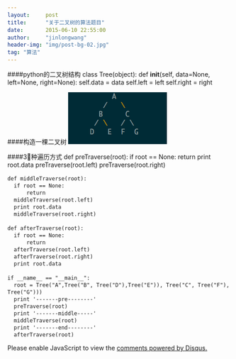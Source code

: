 ```yaml
---
layout:     post
title:      "关于二叉树的算法题目"
date:       2015-06-10 22:55:00
author:     "jinlongwang"
header-img: "img/post-bg-02.jpg"
tag: "算法"
---
```

####python的二叉树结构
    class Tree(object):
      def __init__(self, data=None, left=None, right=None):
          self.data = data
          self.left = left
          self.right = right

####构造一棵二叉树
![image](/img/btree.png)

####3种遍历方式
    def preTraverse(root):
      if root == None:
          return
      print root.data
      preTraverse(root.left)
      preTraverse(root.right)

    def middleTraverse(root):
      if root == None:
          return
      middleTraverse(root.left)
      print root.data
      middleTraverse(root.right)

    def afterTraverse(root):
      if root == None:
          return
      afterTraverse(root.left)
      afterTraverse(root.right)
      print root.data

    if __name__ == "__main__":
      root = Tree("A",Tree("B", Tree("D"),Tree("E")), Tree("C", Tree("F"), Tree("G")))
      print '-------pre--------'
      preTraverse(root)
      print '-------middle-----'
      middleTraverse(root)
      print '-------end--------'
      afterTraverse(root)


<div id="disqus_thread"></div>
<script type="text/javascript">
    /* * * CONFIGURATION VARIABLES * * */
    var disqus_shortname = 'jinlongwang';

    /* * * DON'T EDIT BELOW THIS LINE * * */
    (function() {
        var dsq = document.createElement('script'); dsq.type = 'text/javascript'; dsq.async = true;
        dsq.src = '//' + disqus_shortname + '.disqus.com/embed.js';
        (document.getElementsByTagName('head')[0] || document.getElementsByTagName('body')[0]).appendChild(dsq);
    })();
</script>
<noscript>Please enable JavaScript to view the <a href="https://disqus.com/?ref_noscript" rel="nofollow">comments powered by Disqus.</a></noscript>
